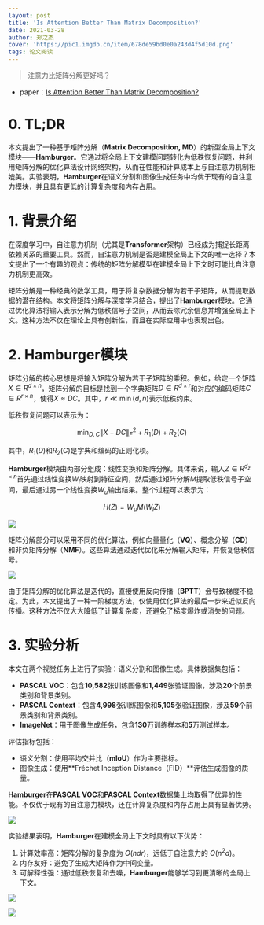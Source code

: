 ```yaml
---
layout: post
title: 'Is Attention Better Than Matrix Decomposition?'
date: 2021-03-28
author: 郑之杰
cover: 'https://pic1.imgdb.cn/item/678de59bd0e0a243d4f5d10d.png'
tags: 论文阅读
---
```


> 注意力比矩阵分解更好吗？

- paper：[Is Attention Better Than Matrix Decomposition?](https://arxiv.org/abs/2109.04553)

# 0. TL;DR
本文提出了一种基于矩阵分解（**Matrix Decomposition, MD**）的新型全局上下文模块——**Hamburger**。它通过将全局上下文建模问题转化为低秩恢复问题，并利用矩阵分解的优化算法设计网络架构，从而在性能和计算成本上与自注意力机制相媲美。实验表明，**Hamburger**在语义分割和图像生成任务中均优于现有的自注意力模块，并且具有更低的计算复杂度和内存占用。

# 1. 背景介绍
在深度学习中，自注意力机制（尤其是**Transformer**架构）已经成为捕捉长距离依赖关系的重要工具。然而，自注意力机制是否是建模全局上下文的唯一选择？本文提出了一个有趣的观点：传统的矩阵分解模型在建模全局上下文时可能比自注意力机制更高效。

矩阵分解是一种经典的数学工具，用于将复杂数据分解为若干子矩阵，从而提取数据的潜在结构。本文将矩阵分解与深度学习结合，提出了**Hamburger**模块。它通过优化算法将输入表示分解为低秩信号子空间，从而去除冗余信息并增强全局上下文。这种方法不仅在理论上具有创新性，而且在实际应用中也表现出色。

# 2. Hamburger模块

矩阵分解的核心思想是将输入矩阵分解为若干子矩阵的乘积。例如，给定一个矩阵$X∈R^{d×n}$，矩阵分解的目标是找到一个字典矩阵$D∈R^{d×r}$和对应的编码矩阵$C∈R^{r×n}$，使得$X≈DC$。其中，$r≪\min(d,n)$表示低秩约束。

低秩恢复问题可以表示为：

$$
\mathop{\min}_{D,C}\|X-DC\|_{F}^{2}+R_{1}(D)+R_{2}(C)
$$

其中，$R_{1}(D)$和$R_{2}(C)$是字典和编码的正则化项。

**Hamburger**模块由两部分组成：线性变换和矩阵分解。具体来说，输入$Z\in R^{d_z×n}$首先通过线性变换$W_l$映射到特征空间，然后通过矩阵分解$M$提取低秩信号子空间，最后通过另一个线性变换$W_u$输出结果。整个过程可以表示为：

$$
H(Z)=W_uM(W_lZ)
$$

![](https://pic1.imgdb.cn/item/678deaa4d0e0a243d4f5d2c9.png)

矩阵分解部分可以采用不同的优化算法，例如向量量化（**VQ**）、概念分解（**CD**）和非负矩阵分解（**NMF**）。这些算法通过迭代优化来分解输入矩阵，并恢复低秩信号。

![](https://pic1.imgdb.cn/item/678deadbd0e0a243d4f5d2de.png)

由于矩阵分解的优化算法是迭代的，直接使用反向传播（**BPTT**）会导致梯度不稳定。为此，本文提出了一种一阶梯度方法，仅使用优化算法的最后一步来近似反向传播。这种方法不仅大大降低了计算复杂度，还避免了梯度爆炸或消失的问题。

# 3. 实验分析

本文在两个视觉任务上进行了实验：语义分割和图像生成。具体数据集包括：
- **PASCAL VOC**：包含**10,582**张训练图像和**1,449**张验证图像，涉及**20**个前景类别和背景类别。
- **PASCAL Context**：包含**4,998**张训练图像和**5,105**张验证图像，涉及**59**个前景类别和背景类别。
- **ImageNet**：用于图像生成任务，包含**130**万训练样本和**5**万测试样本。
  
评估指标包括：
- 语义分割：使用平均交并比（**mIoU**）作为主要指标。
- 图像生成：使用**Fréchet Inception Distance（FID）**评估生成图像的质量。

**Hamburger**在**PASCAL VOC**和**PASCAL Context**数据集上均取得了优异的性能。不仅优于现有的自注意力模块，还在计算复杂度和内存占用上具有显著优势。

![](https://pic1.imgdb.cn/item/678dee24d0e0a243d4f5d401.png)

实验结果表明，**Hamburger**在建模全局上下文时具有以下优势：
1. 计算效率高：矩阵分解的复杂度为 $O(ndr)$，远低于自注意力的 $O(n^2d)$。
2. 内存友好：避免了生成大矩阵作为中间变量。
3. 可解释性强：通过低秩恢复和去噪，**Hamburger**能够学习到更清晰的全局上下文。

![](https://pic1.imgdb.cn/item/678dee80d0e0a243d4f5d42f.png)

![](https://pic1.imgdb.cn/item/678deec1d0e0a243d4f5d449.png)